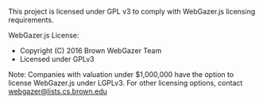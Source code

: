 This project is licensed under GPL v3 to comply with WebGazer.js licensing requirements.

WebGazer.js License:
- Copyright (C) 2016 Brown WebGazer Team
- Licensed under GPLv3

Note: Companies with valuation under $1,000,000 have the option to license WebGazer.js under LGPLv3. For other licensing options, contact webgazer@lists.cs.brown.edu
